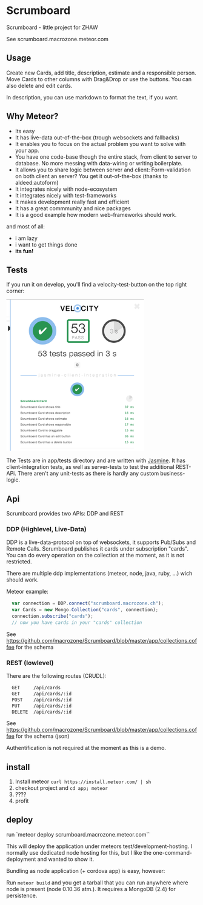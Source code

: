 # Scrumboard
Scrumboard - little project for ZHAW

See scrumboard.macrozone.meteor.com

## Usage

Create new Cards, add title, description, estimate and a responsible person. Move Cards to other columns with Drag&Drop or use the buttons. You can also delete and edit cards.

In description, you can use markdown to format the text, if you want.

## Why Meteor?

- Its easy
- It has live-data out-of-the-box (trough websockets and fallbacks)
- It enables you to focus on the actual problem you want to solve with your app. 
- You have one code-base though the entire stack, from client to server to database. No more messing with data-wiring or writing boilerplate. 
- It allows you to share logic between server and client: Form-validation on both client an server? You get it out-of-the-box (thanks to aldeed:autoform)
- It integrates nicely with node-ecosystem
- It integrates nicely with test-frameworks
- It makes development really fast and efficient
- It has a great commmunity and nice packages
- It is a good example how modern web-frameworks should work.

and most of all: 

- i am lazy 
- i want to get things done
- **its fun!**

## Tests

If you run it on develop, you'll find a velocity-test-button on the top right corner:

<img src="velcity-test-sample.png" height="400px" />

The Tests are in app/tests directory and are written with [Jasmine](http://jasmine.github.io/). It has client-integration tests, as well as server-tests to test the additional REST-APi. There aren't any unit-tests as there is hardly any custom business-logic.

## Api

Scrumboard provides two APIs: DDP and REST

### DDP (Highlevel, Live-Data)

DDP is a live-data-protocol on top of websockets, it supports Pub/Subs and Remote Calls. Scrumboard publishes it cards under subscription "cards". You can do every operation on the collection at the moment, as it is not restricted.

There are multiple ddp implementations (meteor, node, java, ruby, ...) wich should work.

Meteor example:
```javascript
  var connection = DDP.connect("scrumboard.macrozone.ch");
  var Cards = new Mongo.Collection("cards", connection);
  connection.subscribe("cards");
  // now you have cards in your "cards" collection
```
See https://github.com/macrozone/Scrumboard/blob/master/app/collections.coffee for the schema

### REST (lowlevel)

There are the following routes (CRUDL):
```
  GET     /api/cards
  GET     /api/cards/:id
  POST    /api/cards/:id
  PUT     /api/cards/:id
  DELETE  /api/cards/:id
```
See https://github.com/macrozone/Scrumboard/blob/master/app/collections.coffee for the schema (json)

Authentification is not required at the moment as this is a demo.

## install

1. Install meteor `curl https://install.meteor.com/ | sh`
2. checkout project and `cd app; meteor`
3. ????
4. profit


## deploy

run `meteor deploy scrumboard.macrozone.meteor.com``

This will deploy the application under meteors test/development-hosting. I normally use dedicated node hosting for this, but I like the one-command-deployment and wanted to show it.

Bundling as node application (+ cordova app) is easy, however:

Run `meteor build` and you get a tarball that you can run anywhere where node is present (node 0.10.36 atm.). It requires a MongoDB (2.4) for persistence.


